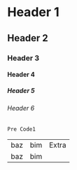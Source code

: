 <h1>Header 1</h1>
<h2>Header 2</h2>
<h3>Header 3</h3>
<h4>Header 4</h4>
<h5>Header 5</h5>
<h6>Header 6</h6>
<pre><code>Pre Code1</code></pre>
<table>
<tr><td>baz</td><td>bim</td><td>Extra</td></tr>
<tr><td>baz</td><td>bim</td></tr>
<tr></tr>
</table>
<table><tr></tr></table>
